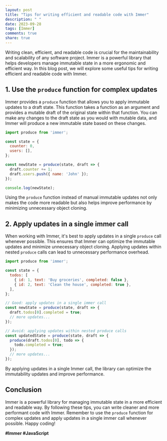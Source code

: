 ```yaml
---
layout: post
title: "Tips for writing efficient and readable code with Immer"
description: " "
date: 2023-09-28
tags: [Immer]
comments: true
share: true
---
```


Writing clean, efficient, and readable code is crucial for the maintainability and scalability of any software project. Immer is a powerful library that helps developers manage immutable state in a more ergonomic and efficient way. In this blog post, we will explore some useful tips for writing efficient and readable code with Immer.

## 1. Use the `produce` function for complex updates

Immer provides a `produce` function that allows you to apply immutable updates to a draft state. This function takes a function as an argument and provides a mutable draft of the original state within that function. You can make any changes to the draft state as you would with mutable data, and Immer will produce a new immutable state based on these changes.

```javascript
import produce from 'immer';

const state = {
  counter: 0,
  users: [],
};

const newState = produce(state, draft => {
  draft.counter += 1;
  draft.users.push({ name: 'John' });
});

console.log(newState);
```

Using the `produce` function instead of manual immutable updates not only makes the code more readable but also helps improve performance by minimizing unnecessary object cloning.

## 2. Apply updates in a single immer call

When working with Immer, it's best to apply updates in a single `produce` call whenever possible. This ensures that Immer can optimize the immutable updates and minimize unnecessary object cloning. Applying updates within nested `produce` calls can lead to unnecessary performance overhead.

```javascript
import produce from 'immer';

const state = {
  todos: [
    { id: 1, text: 'Buy groceries', completed: false },
    { id: 2, text: 'Clean the house', completed: true },
  ],
};

// Good: apply updates in a single immer call
const newState = produce(state, draft => {
  draft.todos[0].completed = true;
  // more updates...
});

// Avoid: applying updates within nested produce calls
const updatedState = produce(state, draft => {
  produce(draft.todos[0], todo => {
    todo.completed = true;
  });
  // more updates...
});
```

By applying updates in a single Immer call, the library can optimize the immutability updates and improve performance.

## Conclusion

Immer is a powerful library for managing immutable state in a more efficient and readable way. By following these tips, you can write cleaner and more performant code with Immer. Remember to use the `produce` function for complex updates and apply updates in a single immer call whenever possible. Happy coding!

**#Immer #JavaScript**